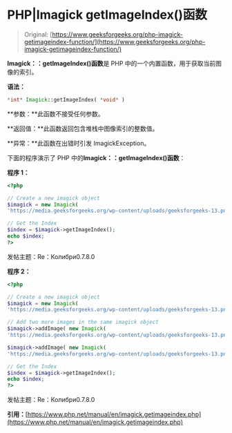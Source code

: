 # PHP|Imagick getImageIndex()函数

> Original: [https://www.geeksforgeeks.org/php-imagick-getimageindex-function/](https://www.geeksforgeeks.org/php-imagick-getimageindex-function/)

**Imagick：：getImageIndex()函数**是 PHP 中的一个内置函数，用于获取当前图像的索引。

**语法：**

```php
*int* Imagick::getImageIndex( *void* )
```

**参数：**此函数不接受任何参数。

**返回值：**此函数返回包含堆栈中图像索引的整数值。

**异常：**此函数在出错时引发 ImagickException。

下面的程序演示了 PHP 中的**Imagick：：getImageIndex()函数**：

**程序 1：**

```php
<?php

// Create a new imagick object
$imagick = new Imagick(
'https://media.geeksforgeeks.org/wp-content/uploads/geeksforgeeks-13.png');

// Get the Index
$index = $imagick->getImageIndex();
echo $index;
?>
```

发帖主题：Re：Колибри0.7.8.0

**程序 2：**

```php
<?php

// Create a new imagick object
$imagick = new Imagick(
'https://media.geeksforgeeks.org/wp-content/uploads/geeksforgeeks-13.png');

// Add two more images in the same imagick object
$imagick->addImage( new Imagick(
'https://media.geeksforgeeks.org/wp-content/uploads/geeksforgeeks-13.png'));

$imagick->addImage( new Imagick(
'https://media.geeksforgeeks.org/wp-content/uploads/geeksforgeeks-13.png'));

// Get the Index
$index = $imagick->getImageIndex();
echo $index;
?>
```

发帖主题：Re：Колибри0.7.8.0

**引用：**[https://www.php.net/manual/en/imagick.getimageindex.php](https://www.php.net/manual/en/imagick.getimageindex.php)